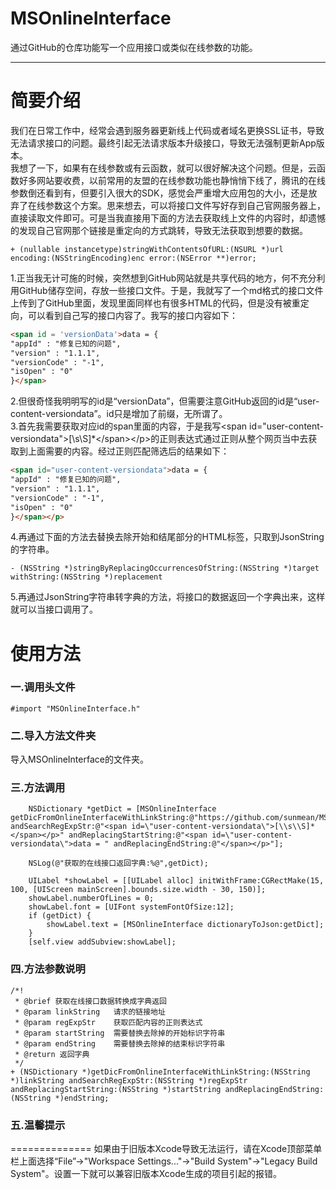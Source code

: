 # MSOnlineInterface
通过GitHub的仓库功能写一个应用接口或类似在线参数的功能。<br/>

---
简要介绍
==============
我们在日常工作中，经常会遇到服务器更新线上代码或者域名更换SSL证书，导致无法请求接口的问题。最终引起无法请求版本升级接口，导致无法强制更新App版本。<br/>
我想了一下，如果有在线参数或有云函数，就可以很好解决这个问题。但是，云函数好多网站要收费，以前常用的友盟的在线参数功能也静悄悄下线了，腾讯的在线参数倒还看到有，但要引入很大的SDK，感觉会严重增大应用包的大小，还是放弃了在线参数这个方案。思来想去，可以将接口文件写好存到自己官网服务器上，直接读取文件即可。可是当我直接用下面的方法去获取线上文件的内容时，却遗憾的发现自己官网那个链接是重定向的方式跳转，导致无法获取到想要的数据。<br/>
```objc
+ (nullable instancetype)stringWithContentsOfURL:(NSURL *)url encoding:(NSStringEncoding)enc error:(NSError **)error;
```
1.正当我无计可施的时候，突然想到GitHub网站就是共享代码的地方，何不充分利用GitHub储存空间，存放一些接口文件。于是，我就写了一个md格式的接口文件上传到了GitHub里面，发现里面同样也有很多HTML的代码，但是没有被重定向，可以看到自己写的接口内容了。我写的接口内容如下：
```html
<span id = 'versionData'>data = {
"appId" : "修复已知的问题",
"version" : "1.1.1",
"versionCode" : "-1",
"isOpen" : "0"
}</span>
```
2.但很奇怪我明明写的id是“versionData”，但需要注意GitHub返回的id是“user-content-versiondata”。id只是增加了前缀，无所谓了。<br/>
3.首先我需要获取对应id的span里面的内容，于是我写<span id=\"user-content-versiondata\">[\\s\\S]*<\/span><\/p>的正则表达式通过正则从整个网页当中去获取到上面需要的内容。经过正则匹配筛选后的结果如下：
```html
<span id="user-content-versiondata">data = {
"appId" : "修复已知的问题",
"version" : "1.1.1",
"versionCode" : "-1",
"isOpen" : "0"
}</span></p>
```
4.再通过下面的方法去替换去除开始和结尾部分的HTML标签，只取到JsonString的字符串。
```objc
- (NSString *)stringByReplacingOccurrencesOfString:(NSString *)target withString:(NSString *)replacement
```
5.再通过JsonString字符串转字典的方法，将接口的数据返回一个字典出来，这样就可以当接口调用了。

使用方法
==============

### 一.调用头文件
```objc
#import "MSOnlineInterface.h"
```

### 二.导入方法文件夹
导入MSOnlineInterface的文件夹。<br/>

### 三.方法调用
```objc
    NSDictionary *getDict = [MSOnlineInterface getDicFromOnlineInterfaceWithLinkString:@"https://github.com/sunmean/MSOnlineInterface/blob/master/version.md" andSearchRegExpStr:@"<span id=\"user-content-versiondata\">[\\s\\S]*</span></p>" andReplacingStartString:@"<span id=\"user-content-versiondata\">data = " andReplacingEndString:@"</span></p>"];
    
    NSLog(@"获取的在线接口返回字典:%@",getDict);

    UILabel *showLabel = [[UILabel alloc] initWithFrame:CGRectMake(15, 100, [UIScreen mainScreen].bounds.size.width - 30, 150)];
    showLabel.numberOfLines = 0;
    showLabel.font = [UIFont systemFontOfSize:12];
    if (getDict) {
        showLabel.text = [MSOnlineInterface dictionaryToJson:getDict];
    }
    [self.view addSubview:showLabel];
```

### 四.方法参数说明
```objc
/*!
 * @brief 获取在线接口数据转换成字典返回
 * @param linkString   请求的链接地址
 * @param regExpStr    获取匹配内容的正则表达式
 * @param startString  需要替换去除掉的开始标识字符串
 * @param endString    需要替换去除掉的结束标识字符串
 * @return 返回字典
 */
+ (NSDictionary *)getDicFromOnlineInterfaceWithLinkString:(NSString *)linkString andSearchRegExpStr:(NSString *)regExpStr andReplacingStartString:(NSString *)startString andReplacingEndString:(NSString *)endString;
```

### 五.温馨提示
==============
如果由于旧版本Xcode导致无法运行，请在Xcode顶部菜单栏上面选择“File”->"Workspace Settings..."->"Build System"->"Legacy Build System"。设置一下就可以兼容旧版本Xcode生成的项目引起的报错。
